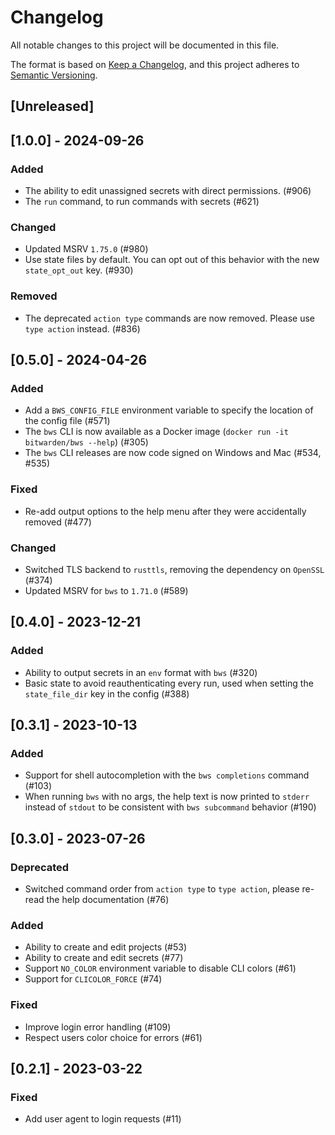 # Changelog

All notable changes to this project will be documented in this file.

The format is based on [Keep a Changelog](https://keepachangelog.com/en/1.1.0/), and this project
adheres to [Semantic Versioning](https://semver.org/spec/v2.0.0.html).

## [Unreleased]

## [1.0.0] - 2024-09-26

### Added

- The ability to edit unassigned secrets with direct permissions. (#906)
- The `run` command, to run commands with secrets (#621)

### Changed

- Updated MSRV `1.75.0` (#980)
- Use state files by default. You can opt out of this behavior with the new `state_opt_out` key. (#930)

### Removed

- The deprecated `action type` commands are now removed. Please use `type action` instead. (#836)

## [0.5.0] - 2024-04-26

### Added

- Add a `BWS_CONFIG_FILE` environment variable to specify the location of the config file (#571)
- The `bws` CLI is now available as a Docker image (`docker run -it bitwarden/bws --help`) (#305)
- The `bws` CLI releases are now code signed on Windows and Mac (#534, #535)

### Fixed

- Re-add output options to the help menu after they were accidentally removed (#477)

### Changed

- Switched TLS backend to `rusttls`, removing the dependency on `OpenSSL` (#374)
- Updated MSRV for `bws` to `1.71.0` (#589)

## [0.4.0] - 2023-12-21

### Added

- Ability to output secrets in an `env` format with `bws` (#320)
- Basic state to avoid reauthenticating every run, used when setting the `state_file_dir` key in the
  config (#388)

## [0.3.1] - 2023-10-13

### Added

- Support for shell autocompletion with the `bws completions` command (#103)
- When running `bws` with no args, the help text is now printed to `stderr` instead of `stdout` to
  be consistent with `bws subcommand` behavior (#190)

## [0.3.0] - 2023-07-26

### Deprecated

- Switched command order from `action type` to `type action`, please re-read the help documentation
  (#76)

### Added

- Ability to create and edit projects (#53)
- Ability to create and edit secrets (#77)
- Support `NO_COLOR` environment variable to disable CLI colors (#61)
- Support for `CLICOLOR_FORCE` (#74)

### Fixed

- Improve login error handling (#109)
- Respect users color choice for errors (#61)

## [0.2.1] - 2023-03-22

### Fixed

- Add user agent to login requests (#11)
